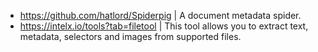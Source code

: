 - https://github.com/hatlord/Spiderpig | A document metadata spider.
- https://intelx.io/tools?tab=filetool | This tool allows you to extract text, metadata, selectors and images from supported files. 
